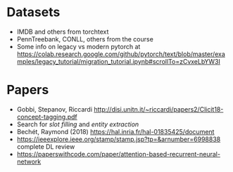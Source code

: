 # Datasets
* IMDB and others from torchtext
* PennTreebank, CONLL, others from the course
* Some info on legacy vs modern pytorch at https://colab.research.google.com/github/pytorch/text/blob/master/examples/legacy_tutorial/migration_tutorial.ipynb#scrollTo=zCvxeLbYW3I

# Papers
* Gobbi, Stepanov, Riccardi http://disi.unitn.it/~riccardi/papers2/Clicit18-concept-tagging.pdf
* Search for *slot filling* and *entity extraction*
* Bechét, Raymond (2018) https://hal.inria.fr/hal-01835425/document 
* https://ieeexplore.ieee.org/stamp/stamp.jsp?tp=&arnumber=6998838 complete DL review
* https://paperswithcode.com/paper/attention-based-recurrent-neural-network
